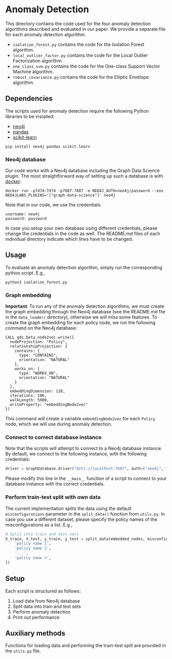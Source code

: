 # Anomaly Detection
This directory contains the code used for the four anomaly detection algorithms described and evaluated in our paper.
We provide a separate file for each anomaly detection algorithm:
 * `isolation_forest.py` contains the code for the Isolation Forest algorithm.
 * `local_outlier_factor.py` contains the code for the Local Outlier Factorization algorithm.
 * `one_class_svm.py` contains the code for the One-class Support Vector Machine algorithm.
 * `robust_covariance.py` contains the code for the Elliptic Envelope algorithm.

## Dependencies
The scripts used for anomaly detection require the following Python libraries to be installed:
 * [neo4j](https://pypi.org/project/neo4j/)
 * [pandas](https://pandas.pydata.org/)
 * [scikit-learn](https://scikit-learn.org/stable/index.html)

```
pip install neo4j pandas scikit-learn
```

### Neo4j database
Our code works with a Neo4j database including the Graph Data Science plugin.
The most straightforward way of setting up such a database is with [docker](https://neo4j.com/developer/docker/):
```
docker run -p7474:7474 -p7687:7687 -e NEO4J_AUTH=neo4j/password --env NEO4JLABS_PLUGINS='["graph-data-science"]' neo4j
```

Note that in our code, we use the credentials:
```
username: neo4j
password: password
```
In case you setup your own database using different credentials, please change the credentials in the code as well.
The README.md files of each individual directory indicate which lines have to be changed.

## Usage
To evaluate an anomaly detection algorithm, simply run the corresponding python script.
E.g.,
```
python3 isolation_forest.py
```

### Graph embedding
**Important**: To run any of the anomaly detection algorithms, we must create the graph embedding through the Neo4j database (see the README.md file in the `data_loader/` directory), otherwise we will miss some features.
To create the graph embedding for each policy node, we run the following command on the Neo4j database:
```
CALL gds.beta.node2vec.write({
  nodeProjection: "Policy",
  relationshipProjection: {
    contains: {
      type: "CONTAINS",
      orientation: "NATURAL"
    },
    works_on: {
      type: "WORKS_ON",
      orientation: "NATURAL"
    }
  },
  embeddingDimension: 128,
  iterations: 100,
  walkLength: 5000,
  writeProperty: "embeddingNode2vec"
})
```

This command will create a variable `embeddingNode2vec` for each `Policy` node, which we will use during anomaly detection.


### Connect to correct database instance
Note that the scripts will attempt to connect to a Neo4j database instance.
By default, we connect to the following instance, with the following credentials:
```python
driver = GraphDatabase.driver("bolt://localhost:7687", auth=("neo4j", "password"))
```
Please modify this line in the ``__main__`` function of a script to connect to your database instance with the correct credentials.

### Perform train-test split with own data
The current implementation splits the data using the default `misconfigurations` parameter in the `split_data()` function from `utils.py`.
In case you use a different dataset, please specify the policy names of the misconfigurations as a list. E.g.,
```python
# Split into train and test sets
X_train, X_test, y_train, y_test = split_data(embedded_nodes, misconfigurations=[
    'policy name 1',
    'policy name 2',
    '...',
    'policy name n',
])
```

## Setup
Each script is structured as follows:
 1. Load data from Neo4j database
 2. Split data into train and test sets
 3. Perform anomaly detection
 4. Print out performance

## Auxiliary methods
Functions for loading data and performing the train-test split are provided in the `utils.py` file.

